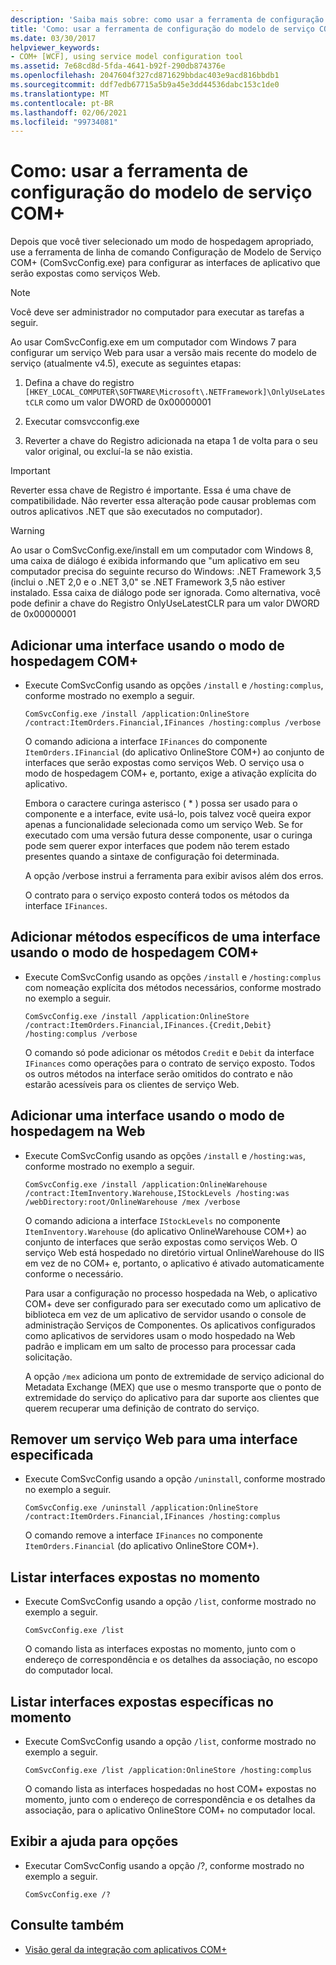```yaml
---
description: 'Saiba mais sobre: como usar a ferramenta de configuração do modelo de serviço COM+'
title: 'Como: usar a ferramenta de configuração do modelo de serviço COM+'
ms.date: 03/30/2017
helpviewer_keywords:
- COM+ [WCF], using service model configuration tool
ms.assetid: 7e68cd8d-5fda-4641-b92f-290db874376e
ms.openlocfilehash: 2047604f327cd871629bbdac403e9acd816bbdb1
ms.sourcegitcommit: ddf7edb67715a5b9a45e3dd44536dabc153c1de0
ms.translationtype: MT
ms.contentlocale: pt-BR
ms.lasthandoff: 02/06/2021
ms.locfileid: "99734081"
---
```

# <a name="how-to-use-the-com-service-model-configuration-tool"></a>Como: usar a ferramenta de configuração do modelo de serviço COM+

Depois que você tiver selecionado um modo de hospedagem apropriado, use a ferramenta de linha de comando Configuração de Modelo de Serviço COM+ (ComSvcConfig.exe) para configurar as interfaces de aplicativo que serão expostas como serviços Web.

> [!NOTE]
> Você deve ser administrador no computador para executar as tarefas a seguir.

 Ao usar ComSvcConfig.exe em um computador com Windows 7 para configurar um serviço Web para usar a versão mais recente do modelo de serviço (atualmente v4.5), execute as seguintes etapas:

1. Defina a chave do registro  `[HKEY_LOCAL_COMPUTER\SOFTWARE\Microsoft\.NETFramework]\OnlyUseLatestCLR` como um valor DWORD de 0x00000001

2. Executar comsvcconfig.exe

3. Reverter a chave do Registro adicionada na etapa 1 de volta para o seu valor original, ou excluí-la se não existia.

> [!IMPORTANT]
> Reverter essa chave de Registro é importante. Essa é uma chave de compatibilidade. Não reverter essa alteração pode causar problemas com outros aplicativos .NET que são executados no computador).

> [!WARNING]
> Ao usar o ComSvcConfig.exe/install em um computador com Windows 8, uma caixa de diálogo é exibida informando que "um aplicativo em seu computador precisa do seguinte recurso do Windows: .NET Framework 3,5 (inclui o .NET 2,0 e o .NET 3,0" se .NET Framework 3,5 não estiver instalado. Essa caixa de diálogo pode ser ignorada. Como alternativa, você pode definir a chave do Registro OnlyUseLatestCLR para um valor DWORD de 0x00000001

## <a name="add-an-interface-using-the-com-hosting-mode"></a>Adicionar uma interface usando o modo de hospedagem COM+

- Execute ComSvcConfig usando as opções `/install` e `/hosting:complus`, conforme mostrado no exemplo a seguir.

    ```console
    ComSvcConfig.exe /install /application:OnlineStore /contract:ItemOrders.Financial,IFinances /hosting:complus /verbose
    ```

     O comando adiciona a interface `IFinances` do componente `ItemOrders.IFinancial` (do aplicativo OnlineStore COM+) ao conjunto de interfaces que serão expostas como serviços Web. O serviço usa o modo de hospedagem COM+ e, portanto, exige a ativação explícita do aplicativo.

     Embora o caractere curinga asterisco ( \* ) possa ser usado para o componente e a interface, evite usá-lo, pois talvez você queira expor apenas a funcionalidade selecionada como um serviço Web. Se for executado com uma versão futura desse componente, usar o curinga pode sem querer expor interfaces que podem não terem estado presentes quando a sintaxe de configuração foi determinada.

     A opção /verbose instrui a ferramenta para exibir avisos além dos erros.

     O contrato para o serviço exposto conterá todos os métodos da interface `IFinances`.

## <a name="add-specific-methods-from-an-interface-using-the-com-hosting-mode"></a>Adicionar métodos específicos de uma interface usando o modo de hospedagem COM+

- Execute ComSvcConfig usando as opções `/install` e `/hosting:complus` com nomeação explícita dos métodos necessários, conforme mostrado no exemplo a seguir.

    ```console
    ComSvcConfig.exe /install /application:OnlineStore /contract:ItemOrders.Financial,IFinances.{Credit,Debit} /hosting:complus /verbose
    ```

     O comando só pode adicionar os métodos `Credit` e `Debit` da interface `IFinances` como operações para o contrato de serviço exposto. Todos os outros métodos na interface serão omitidos do contrato e não estarão acessíveis para os clientes de serviço Web.

## <a name="add-an-interface-using-the-web-hosting-mode"></a>Adicionar uma interface usando o modo de hospedagem na Web

- Execute ComSvcConfig usando as opções `/install` e `/hosting:was`, conforme mostrado no exemplo a seguir.

    ```console
    ComSvcConfig.exe /install /application:OnlineWarehouse /contract:ItemInventory.Warehouse,IStockLevels /hosting:was /webDirectory:root/OnlineWarehouse /mex /verbose
    ```

     O comando adiciona a interface `IStockLevels` no componente `ItemInventory.Warehouse` (do aplicativo OnlineWarehouse COM+) ao conjunto de interfaces que serão expostas como serviços Web. O serviço Web está hospedado no diretório virtual OnlineWarehouse do IIS em vez de no COM+ e, portanto, o aplicativo é ativado automaticamente conforme o necessário.

     Para usar a configuração no processo hospedada na Web, o aplicativo COM+ deve ser configurado para ser executado como um aplicativo de biblioteca em vez de um aplicativo de servidor usando o console de administração Serviços de Componentes. Os aplicativos configurados como aplicativos de servidores usam o modo hospedado na Web padrão e implicam em um salto de processo para processar cada solicitação.

     A opção `/mex` adiciona um ponto de extremidade de serviço adicional do Metadata Exchange (MEX) que use o mesmo transporte que o ponto de extremidade do serviço do aplicativo para dar suporte aos clientes que querem recuperar uma definição de contrato do serviço.

## <a name="remove-a-web-service-for-a-specified-interface"></a>Remover um serviço Web para uma interface especificada

- Execute ComSvcConfig usando a opção `/uninstall`, conforme mostrado no exemplo a seguir.

    ```console
    ComSvcConfig.exe /uninstall /application:OnlineStore /contract:ItemOrders.Financial,IFinances /hosting:complus
    ```

     O comando remove a interface `IFinances` no componente `ItemOrders.Financial` (do aplicativo OnlineStore COM+).

## <a name="list-currently-exposed-interfaces"></a>Listar interfaces expostas no momento

- Execute ComSvcConfig usando a opção `/list`, conforme mostrado no exemplo a seguir.

    ```console
    ComSvcConfig.exe /list
    ```

     O comando lista as interfaces expostas no momento, junto com o endereço de correspondência e os detalhes da associação, no escopo do computador local.

## <a name="list-specific-currently-exposed-interfaces"></a>Listar interfaces expostas específicas no momento

- Execute ComSvcConfig usando a opção `/list`, conforme mostrado no exemplo a seguir.

    ```console
    ComSvcConfig.exe /list /application:OnlineStore /hosting:complus
    ```

     O comando lista as interfaces hospedadas no host COM+ expostas no momento, junto com o endereço de correspondência e os detalhes da associação, para o aplicativo OnlineStore COM+ no computador local.

## <a name="display-help-for-options"></a>Exibir a ajuda para opções

- Executar ComSvcConfig usando a opção /?, conforme mostrado no exemplo a seguir.

    ```console
    ComSvcConfig.exe /?
    ```

## <a name="see-also"></a>Consulte também

- [Visão geral da integração com aplicativos COM+](integrating-with-com-plus-applications-overview.md)
